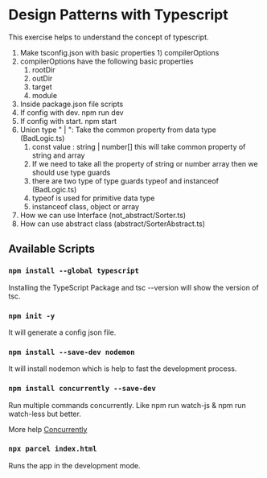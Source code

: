 # Design Patterns with Typescript

This exercise helps to understand the concept of typescript.

1. Make tsconfig.json with basic properties 1) compilerOptions
2. compilerOptions have the following basic properties
   1. rootDir
   2. outDir
   3. target
   4. module
3. Inside package.json file scripts
4. If config with dev. npm run dev
5. If config with start. npm start
6. Union type " | ": Take the common property from data type (BadLogic.ts)
   1. const value : string | number[] this will take common property of string and array
   2. If we need to take all the property of string or number array then we should use type guards
   3. there are two type of type guards typeof and instanceof (BadLogic.ts)
   4. typeof is used for primitive data type
   5. instanceof class, object or array
7. How we can use Interface (not_abstract/Sorter.ts)
8. How can use abstract class (abstract/SorterAbstract.ts)

## Available Scripts

### `npm install --global typescript`

Installing the TypeScript Package and tsc --version will show the version of tsc.

### `npm init -y`

It will generate a config json file.

### `npm install --save-dev nodemon`

It will install nodemon which is help to fast the development process.

### `npm install concurrently --save-dev`

Run multiple commands concurrently. Like npm run watch-js & npm run watch-less but better.

More help [Concurrently](https://www.npmjs.com/package/concurrently)

### `npx parcel index.html`

Runs the app in the development mode.<br />
